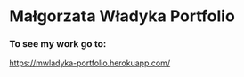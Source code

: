 # Małgorzata Władyka Portfolio

### To see my work go to:

https://mwladyka-portfolio.herokuapp.com/
